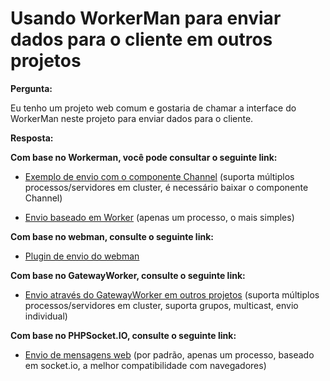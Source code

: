 # Usando WorkerMan para enviar dados para o cliente em outros projetos

**Pergunta:**

Eu tenho um projeto web comum e gostaria de chamar a interface do WorkerMan neste projeto para enviar dados para o cliente.


**Resposta:**

**Com base no Workerman, você pode consultar o seguinte link:**

- [Exemplo de envio com o componente Channel](../components/channel-examples.md) (suporta múltiplos processos/servidores em cluster, é necessário baixar o componente Channel)

- [Envio baseado em Worker](https://www.workerman.net/q/508) (apenas um processo, o mais simples)

**Com base no webman, consulte o seguinte link:**
  
- [Plugin de envio do webman](https://www.workerman.net/plugin/2)


**Com base no GatewayWorker, consulte o seguinte link:**

- [Envio através do GatewayWorker em outros projetos](https://www.workerman.net/doc/gateway-worker/push-in-other-project.html) (suporta múltiplos processos/servidores em cluster, suporta grupos, multicast, envio individual)


**Com base no PHPSocket.IO, consulte o seguinte link:**

- [Envio de mensagens web](https://www.workerman.net/web-sender) (por padrão, apenas um processo, baseado em socket.io, a melhor compatibilidade com navegadores)
